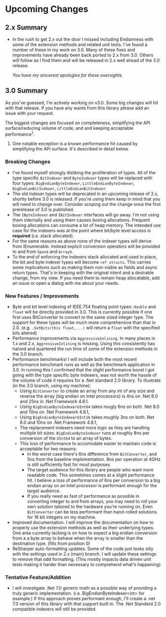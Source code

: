 ﻿# Upcoming Changes

## 2.x Summary

- In the rush to get 2.x out the door I missed including Endianness with some of the extension methods
  and related unit tests. I've found a number of these in my work on 3.0. Many of these fixes and improvements
  have already been back ported to 2.x from 3.0. Others will follow as I find them and will be released in
  2.x well ahead of the 3.0 release.

  _You have my sincerest apologies for these oversights._

## 3.0 Summary

As you've guessed, I'm actively working on v3.0. Some big changes will hit with that release. If you have
any wants from this library please add an issue with your request.

The biggest changes are focused on completeness, simplifying the API surface/reducing volume of code, and
and keeping acceptable performance<sup>1</sup>.

1. One notable exception is a known performance hit caused by simplifying the API surface. It's described in detail
   below.

### Breaking Changes

- I've found myself strongly disliking the proliferation of types. All of the type specific `BitIndexer` and
  `ByteIndexer` types will be replaced with four types: `BigEndianByteIndexer`, `LittleEndianByteIndexer`,
  `BigEndianBitIndexer`, `LittleEndianBitIndexer`.
- The old indexer types will be deprecated in an upcoming release of 2.x, shortly before 3.0 is released. If you're
  using them keep in mind that you will need to change over. Consider scoping out the change once the first
  prerelease of 3.0 is published.
- The `IByteIndexer` and `IBitIndexer` interfaces will go away. I'm not using them internally and using them causes
  boxing allocations. Frequent boxing allocations can consume a lot of heap memory. The intended use case for the
  indexers was at the point where bit/byte level access is **required** (i.e. stack allocated).
- For the same reasons as above none of the indexer types will derive from IEnumerable. Instead explicit
  conversion operators will be provided to and from `Span`s and `Array`s.
- To the end of enforcing the indexers stack allocated and used in place, the bit and byte indexer types will become
  `ref structs`. This carries some implications such as making them non-viable as fields and async return types.
  That's in keeping with the original intent and a desirable change, from my view. If you need them to remain
  heap allocatable, add an issue or open a dialog with me about your needs.

### New Features / Improvements

- Byte and bit level indexing of IEEE.754 floating point types: `double` and `float` will be directly provided in 3.0.
  This is currently possible if one first uses BitConverter to convert to the same sized integer type.
  The support for these types will be much more comprehensive than that in 2.0. (e.g. `.SetBits(this float,...)` will
  return a `float` with the specified bits altered)
- Performance improvements via `AggressiveInlining`. In many places in 1.x and 2.x, `AggressiveInlining` is missing.
  Using this consistently has halved and quartered the run time of some of the extension methods in the 3.0 branch.
- Performance benchmarks! I will include both the most recent performance benchmark runs as well as the benchmark
  application in 3.0. In running this I confirmed that the slight performance boost I got going with the
  type specific byte indexers, was not worth the hassle of the volume of code it requires for a .Net standard 2.0
  library. To illustrate (in the 3.0 branch, using my machine):
   - Using `BitConverter` to create an array from any int of any size and reverse the array (big endian on Intel
     processors) is 4ns on .Net 8.0 and 25ns in .Net Framework 4.8.1.
   - Using `BigEndianByteIndexerUInt64` takes rougly 6ns on both .Net 8.0 and 10ns on .Net Framework 4.8.1,
   - Using `BigEndianByteIndexerUInt16` takes roughly 3ns on both .Net 8.0 and 10ns on .Net Framework 4.8.1,
   - The replacement indexers need more logic as they are handling multiple bit sizes. `BigEndianByteIndexer` runs at
     roughly 8ns per conversion of the `UInt64` to an array of bytes.
   - This loss of performance to accomodate easier to maintain code is acceptable for two reasons:
      - In the worst case there's 6ns difference from `BitConverter`, and 5ns from the baseline implementation. 8ns per
        operation at 4GHz is still sufficiently fast for most purposes.
      - The target audience for this library are people who want more readable code. This sometimes comes at a slight
        performance hit. I believe a loss of performance of 6ns per conversion to a big endian array on an Intel
        processor
        is performant enough for the target audience.
      - If you really need as fast of performance as possible in converting integer to and from arrays, you may need to
        roll your own solution tailored to the hardware you're running on. Even `BitConverter` can be less performant
        than
        hand-rolled solutions for 16 bit integers on my machine.
- Improved documentation. I will improve the documentation on how to properly use the extension methods as well
  as their underlying types. One area currently lacking is on how to expect a big endian conversion from a
  a byte array to behave when the array is smaller than the destination type. (fills from position 0)
- ReSharper auto-formatting updates. Some of the code just looks silly with the settings used in 2.x (main) branch. I
  will update these settings to remove that odd formatting. (This mostly impacts data driven unit tests making it harder
  than necessary to comprehend what's happening)

### Tentative Feature/Addition

- I will investigate .Net 7.0 generic math as a possible way of providing a truly generic implementation.
  (i.e. BigEndianByteIndexer&lt;int&gt; for example.) If this approach proves performant enough, I'll create a
  .net 7.0 version of this library with that support built in. The .Net Standard 2.0 compatible indexers will
  still be provided.
